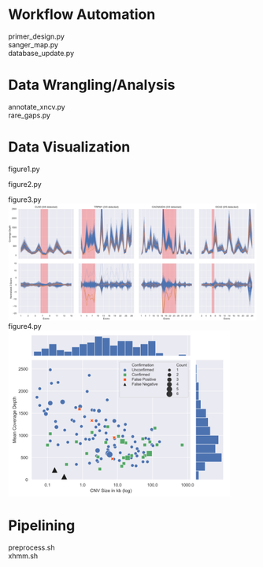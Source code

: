 # Workflow Automation
primer_design.py  
sanger_map.py  
database_update.py  

# Data Wrangling/Analysis
annotate_xncv.py  
rare_gaps.py  

# Data Visualization
figure1.py  

figure2.py  

figure3.py  
<img src=/figure3.svg width="800">  
figure4.py  
<img src=/figure4.svg width="450">

# Pipelining
preprocess.sh  
xhmm.sh  
